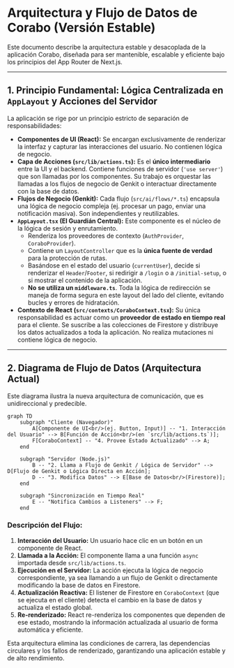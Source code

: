 
# Arquitectura y Flujo de Datos de Corabo (Versión Estable)

Este documento describe la arquitectura estable y desacoplada de la aplicación Corabo, diseñada para ser mantenible, escalable y eficiente bajo los principios del App Router de Next.js.

---

## 1. Principio Fundamental: Lógica Centralizada en `AppLayout` y Acciones del Servidor

La aplicación se rige por un principio estricto de separación de responsabilidades:

-   **Componentes de UI (React):** Se encargan exclusivamente de renderizar la interfaz y capturar las interacciones del usuario. No contienen lógica de negocio.
-   **Capa de Acciones (`src/lib/actions.ts`):** Es el **único intermediario** entre la UI y el backend. Contiene funciones de servidor (`'use server'`) que son llamadas por los componentes. Su trabajo es orquestar las llamadas a los flujos de negocio de Genkit o interactuar directamente con la base de datos.
-   **Flujos de Negocio (Genkit):** Cada flujo (`src/ai/flows/*.ts`) encapsula una lógica de negocio compleja (ej. procesar un pago, enviar una notificación masiva). Son independientes y reutilizables.
-   **`AppLayout.tsx` (El Guardián Central):** Este componente es el núcleo de la lógica de sesión y enrutamiento.
    -   Renderiza los proveedores de contexto (`AuthProvider`, `CoraboProvider`).
    -   Contiene un `LayoutController` que es la **única fuente de verdad** para la protección de rutas.
    -   Basándose en el estado del usuario (`currentUser`), decide si renderizar el `Header`/`Footer`, si redirigir a `/login` o a `/initial-setup`, o si mostrar el contenido de la aplicación.
    -   **No se utiliza un `middleware.ts`**. Toda la lógica de redirección se maneja de forma segura en este layout del lado del cliente, evitando bucles y errores de hidratación.
-   **Contexto de React (`src/contexts/CoraboContext.tsx`):** Su única responsabilidad es actuar como un **proveedor de estado en tiempo real** para el cliente. Se suscribe a las colecciones de Firestore y distribuye los datos actualizados a toda la aplicación. No realiza mutaciones ni contiene lógica de negocio.

---

## 2. Diagrama de Flujo de Datos (Arquitectura Actual)

Este diagrama ilustra la nueva arquitectura de comunicación, que es unidireccional y predecible.

```mermaid
graph TD
    subgraph "Cliente (Navegador)"
        A[Componente de UI<br/>(ej. Button, Input)] -- "1. Interacción del Usuario" --> B[Función de Acción<br/>(en `src/lib/actions.ts`)];
        F[CoraboContext] -- "4. Provee Estado Actualizado" --> A;
    end

    subgraph "Servidor (Node.js)"
        B -- "2. Llama a Flujo de Genkit / Lógica de Servidor" --> D[Flujo de Genkit o Lógica Directa en Acción];
        D -- "3. Modifica Datos" --> E[Base de Datos<br/>(Firestore)];
    end

    subgraph "Sincronización en Tiempo Real"
        E -- "Notifica Cambios a Listeners" --> F;
    end
```

### Descripción del Flujo:

1.  **Interacción del Usuario:** Un usuario hace clic en un botón en un componente de React.
2.  **Llamada a la Acción:** El componente llama a una función `async` importada desde `src/lib/actions.ts`.
3.  **Ejecución en el Servidor:** La acción ejecuta la lógica de negocio correspondiente, ya sea llamando a un flujo de Genkit o directamente modificando la base de datos en Firestore.
4.  **Actualización Reactiva:** El listener de Firestore en `CoraboContext` (que se ejecuta en el cliente) detecta el cambio en la base de datos y actualiza el estado global.
5.  **Re-renderizado:** React re-renderiza los componentes que dependen de ese estado, mostrando la información actualizada al usuario de forma automática y eficiente.

Esta arquitectura elimina las condiciones de carrera, las dependencias circulares y los fallos de renderizado, garantizando una aplicación estable y de alto rendimiento.
